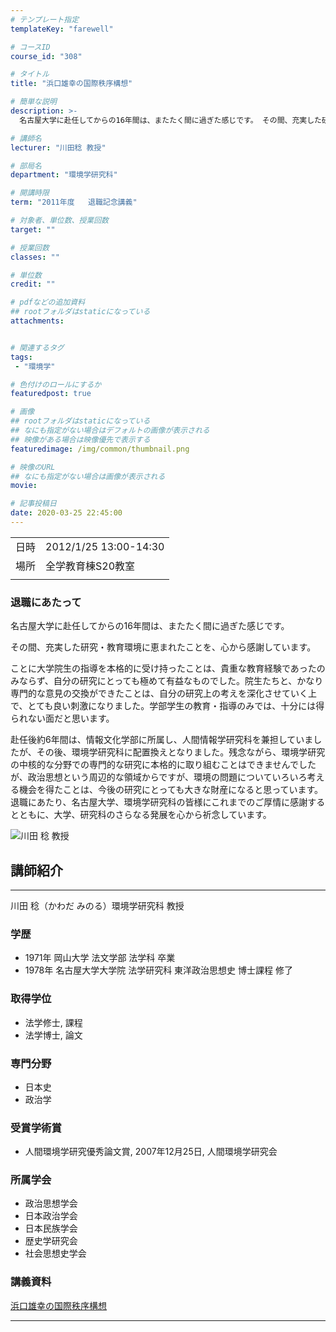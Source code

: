 ```yaml
---
# テンプレート指定
templateKey: "farewell"

# コースID
course_id: "308"

# タイトル
title: "浜口雄幸の国際秩序構想"

# 簡単な説明
description: >-
  名古屋大学に赴任してからの16年間は、またたく間に過ぎた感じです。 その間、充実した研究・教育環境に恵まれたことを、心から感謝しています。 ことに大学院生の指導を本格的に受け持ったことは、貴重な教育経験であったのみならず、自分の研究にとっても極めて有益なものでした。院生たちと、かなり専門的な意見の交換ができたことは、自分の研究上の考えを深化させていく上で、とても良い刺激になりました。学 ....

# 講師名
lecturer: "川田稔 教授"

# 部局名
department: "環境学研究科"

# 開講時限
term: "2011年度	退職記念講義"

# 対象者、単位数、授業回数
target: ""

# 授業回数
classes: ""

# 単位数
credit: ""

# pdfなどの追加資料
## rootフォルダはstaticになっている
attachments:


# 関連するタグ
tags:
 - "環境学"

# 色付けのロールにするか
featuredpost: true

# 画像
## rootフォルダはstaticになっている
## なにも指定がない場合はデフォルトの画像が表示される
## 映像がある場合は映像優先で表示する
featuredimage: /img/common/thumbnail.png

# 映像のURL
## なにも指定がない場合は画像が表示される
movie: 

# 記事投稿日
date: 2020-03-25 22:45:00
---
```


|   |   |
|---|---|
| 日時 | 2012/1/25  13:00-14:30 |
| 場所 | 全学教育棟S20教室 |
|   |   |


### 退職にあたって

名古屋大学に赴任してからの16年間は、またたく間に過ぎた感じです。

その間、充実した研究・教育環境に恵まれたことを、心から感謝しています。

ことに大学院生の指導を本格的に受け持ったことは、貴重な教育経験であったのみならず、自分の研究にとっても極めて有益なものでした。院生たちと、かなり専門的な意見の交換ができたことは、自分の研究上の考えを深化させていく上で、とても良い刺激になりました。学部学生の教育・指導のみでは、十分には得られない面だと思います。

赴任後約6年間は、情報文化学部に所属し、人間情報学研究科を兼担していましたが、その後、環境学研究科に配置換えとなりました。残念ながら、環境学研究の中核的な分野での専門的な研究に本格的に取り組むことはできませんでしたが、政治思想という周辺的な領域からですが、環境の問題についていろいろ考える機会を得たことは、今後の研究にとっても大きな財産になると思っています。退職にあたり、名古屋大学、環境学研究科の皆様にこれまでのご厚情に感謝するとともに、大学、研究科のさらなる発展を心から祈念しています。



![川田 稔 教授](https://ocw.nagoya-u.jp/files/308/s_kawada.jpg) 
## 講師紹介
----

川田 稔（かわだ みのる）環境学研究科 教授

### 学歴

* 1971年  岡山大学  法文学部  法学科  卒業
* 1978年  名古屋大学大学院  法学研究科  東洋政治思想史  博士課程  修了

### 取得学位

* 法学修士, 課程
* 法学博士, 論文

### 専門分野

* 日本史
* 政治学

### 受賞学術賞

* 人間環境学研究優秀論文賞, 2007年12月25日, 人間環境学研究会

### 所属学会

* 政治思想学会
* 日本政治学会
* 日本民族学会
* 歴史学研究会
* 社会思想史学会


### 講義資料

[浜口雄幸の国際秩序構想](https://ocw.nagoya-u.jp/files/308/m_kawada.pdf) 

-----